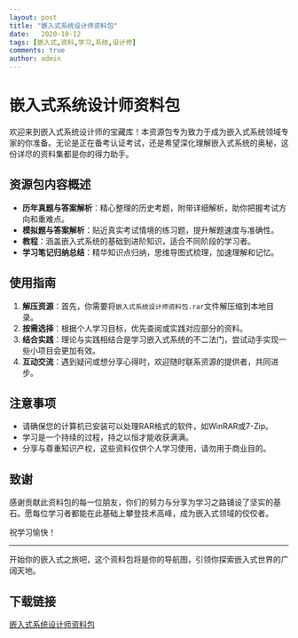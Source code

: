 ```yaml
---
layout: post
title: "嵌入式系统设计师资料包"
date:   2020-10-12
tags: [嵌入式,资料,学习,系统,设计师]
comments: true
author: admin
---
```

# 嵌入式系统设计师资料包

欢迎来到嵌入式系统设计师的宝藏库！本资源包专为致力于成为嵌入式系统领域专家的你准备。无论是正在备考认证考试，还是希望深化理解嵌入式系统的奥秘，这份详尽的资料集都是你的得力助手。

## 资源包内容概述

- **历年真题与答案解析**：精心整理的历史考题，附带详细解析，助你把握考试方向和重难点。
- **模拟题与答案解析**：贴近真实考试情境的练习题，提升解题速度与准确性。
- **教程**：涵盖嵌入式系统的基础到进阶知识，适合不同阶段的学习者。
- **学习笔记归纳总结**：精华知识点归纳，思维导图式梳理，加速理解和记忆。

## 使用指南

1. **解压资源**：首先，你需要将`嵌入式系统设计师资料包.rar`文件解压缩到本地目录。
2. **按需选择**：根据个人学习目标，优先查阅或实践对应部分的资料。
3. **结合实践**：理论与实践相结合是学习嵌入式系统的不二法门，尝试动手实现一些小项目会更加有效。
4. **互动交流**：遇到疑问或想分享心得时，欢迎随时联系资源的提供者，共同进步。

## 注意事项

- 请确保您的计算机已安装可以处理RAR格式的软件，如WinRAR或7-Zip。
- 学习是一个持续的过程，持之以恒才能收获满满。
- 分享与尊重知识产权，这些资料仅供个人学习使用，请勿用于商业目的。

## 致谢

感谢贡献此资料包的每一位朋友，你们的努力与分享为学习之路铺设了坚实的基石。愿每位学习者都能在此基础上攀登技术高峰，成为嵌入式领域的佼佼者。

祝学习愉快！

---

开始你的嵌入式之旅吧，这个资料包将是你的导航图，引领你探索嵌入式世界的广阔天地。

## 下载链接

[嵌入式系统设计师资料包](https://pan.quark.cn/s/877431039664)